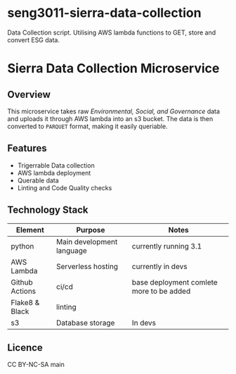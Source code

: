 # seng3011-sierra-data-collection
Data Collection script. Utilising AWS lambda functions to GET, store and convert ESG data.


# Sierra Data Collection Microservice

## Overview 
This microservice takes raw *Environmental, Social, and Governance* data and uploads it through AWS lambda into an s3 bucket. 
The data is then converted to `PARQUET` format, making it easily queriable. 

## Features 

- Trigerrable Data collection 
- AWS lambda deployment 
- Querable data 
- Linting and Code Quality checks

## Technology Stack 

| Element | Purpose | Notes | 
| ------- | ------- | ----- |
| python | Main development language | currently running 3.1 |
| AWS Lambda | Serverless hosting | currently in devs |
| Github Actions | ci/cd | base deployment comlete more to be added |
| Flake8 & Black | linting | | 
| s3 | Database storage | In devs |

## Licence 

CC BY-NC-SA
 main
